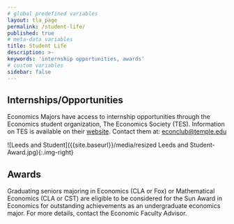 ```yaml
---
# global predefined variables
layout: tla_page
permalink: /student-life/
published: true
# meta-data variables
title: Student Life
description: >-
keywords: 'internship opportunities, awards'
# custom variables
sidebar: false
---
```

## Internships/Opportunities
Economics Majors have access to internship opportunities through the Economics student organization, The Economics Society (TES). Information on TES is available on their [website](https://econclub.wordpress.com). Contact them at: [econclub@temple.edu](mailto:econclub@temple.edu)

![Leeds and Student]({{site.baseurl}}/media/resized Leeds and Student- Award.jpg){:.img-right}
## Awards
Graduating seniors majoring in Economics (CLA or Fox) or Mathematical Economics (CLA or CST) are eligible to be considered for the Sun Award in Economics for outstanding achievements as an undergraduate economics major. For more details, contact the Economic Faculty Advisor.
